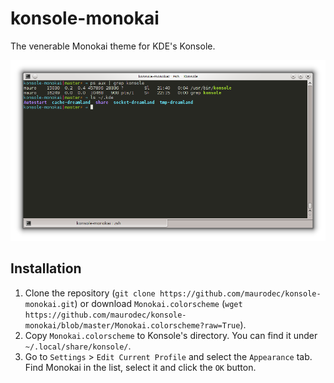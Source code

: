 konsole-monokai
===============

The venerable Monokai theme for KDE's Konsole.

<p align="center">
  <img src="https://github.com/maurodec/konsole-monokai/raw/screenshots/konsole.png?raw=true" alt="Konsole Monokai"/>
</p>


Installation
------------

1. Clone the repository (`git clone https://github.com/maurodec/konsole-monokai.git`) or download `Monokai.colorscheme` (`wget https://github.com/maurodec/konsole-monokai/blob/master/Monokai.colorscheme?raw=True`).
2. Copy `Monokai.colorscheme` to Konsole's directory. You can find it under `~/.local/share/konsole/`.
3. Go to `Settings` > `Edit Current Profile` and select the `Appearance` tab. Find Monokai in the list, select it and click the `OK` button.
